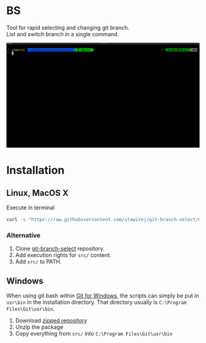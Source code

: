 # BS

Tool for rapid selecting and changing git branch.  
List and switch branch in a single command.

![](./images/bshd.gif)

# Installation

## Linux, MacOS X

Execute in terminal

```bash
curl -s "https://raw.githubusercontent.com/stawirej/git-branch-select/master/install/install.sh" | bash
```

### Alternative

1. Clone [git-branch-select](https://github.com/stawirej/git-branch-select) repository.
2. Add execution rights for `src/` content.
3. Add `src/` to PATH.

## Windows

When using git bash within [Git for Windows](https://git-for-windows.github.io/), the scripts can simply be put in `usr\bin`
in the installation directory. That directory usually is `C:\Program Files\Git\usr\bin`.

1. Download [zipped repository](https://github.com/stawirej/git-branch-select/archive/refs/heads/master.zip)
2. Unzip the package
3. Copy everything from `src/` into `C:\Program Files\Git\usr\bin`
